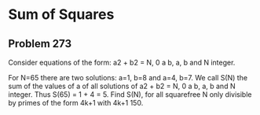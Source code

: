 #  Sum of Squares
## Problem 273


Consider equations of the form: a2 + b2 = N, 0 a b, a, b and N integer.

For N=65 there are two solutions:
a=1, b=8 and a=4, b=7.
We call S(N) the sum of the values of a of all solutions of a2 + b2 = N, 0 a b, a, b and N integer.
Thus S(65) = 1 + 4 = 5.
Find S(N), for all squarefree N only divisible by primes of the form 4k+1 with 4k+1  150.



